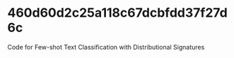 # 460d60d2c25a118c67dcbfdd37f27d6c
Code for Few-shot Text Classification with Distributional Signatures 
